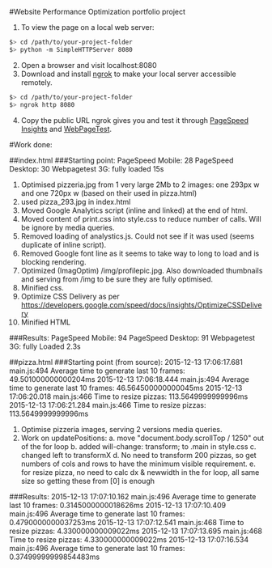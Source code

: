 #Website Performance Optimization portfolio project

1. To view the page on a local web server:
  ```bash
  $> cd /path/to/your-project-folder
  $> python -m SimpleHTTPServer 8080
  ```

2. Open a browser and visit localhost:8080
3. Download and install [ngrok](https://ngrok.com/) to make your local server accessible remotely.

  ``` bash
  $> cd /path/to/your-project-folder
  $> ngrok http 8080
  ```

4. Copy the public URL ngrok gives you and test it through [PageSpeed Insights](https://developers.google.com/speed/pagespeed/insights/) and [WebPageTest](http://www.webpagetest.org/).

#Work done:

##index.html
###Starting point:
	PageSpeed Mobile: 28
	PageSpeed Desktop: 30
	Webpagetest 3G: fully loaded 15s

1. Optimised pizzeria.jpg from 1 very large 2Mb to 2 images: one 293px w and one 720px w (based on their used in pizza.html)
2. used pizza_293.jpg in index.html
3. Moved Google Analytics script (inline and linked) at the end of html.
4. Moved content of print.css into style.css to reduce number of calls. Will be ignore by media queries.
5. Removed loading of analystics.js. Could not see if it was used (seems duplicate of  inline script).
6. Removed Google font line as it seems to take way to long to load and is blocking rendering.
7. Optimized (ImagOptim) /img/profilepic.jpg. Also downloaded thumbnails and serving from /img to be sure they are fully optimised.
8. Minified css.
9. Optimize CSS Delivery as per https://developers.google.com/speed/docs/insights/OptimizeCSSDelivery
10. Minified HTML

###Results:
	PageSpeed Mobile: 94
	PageSpeed Desktop: 91
	Webpagetest 3G: fully Loaded 2.3s

##pizza.html
###Starting point (from source):
	2015-12-13 17:06:17.681 main.js:494 Average time to generate last 10 frames: 49.501000000000204ms
	2015-12-13 17:06:18.444 main.js:494 Average time to generate last 10 frames: 46.564500000000045ms
	2015-12-13 17:06:20.018 main.js:466 Time to resize pizzas: 113.5649999999996ms
	2015-12-13 17:06:21.284 main.js:466 Time to resize pizzas: 113.5649999999996ms

1. Optimise pizzeria images, serving 2 versions media queries.
2. Work on updatePositions:
a. move "document.body.scrollTop / 1250" out of the for loop
b. added will-change: transform; to .main in style.css
c. changed left to transformX
d. No need to transform 200 pizzas, so get numbers of cols and rows to have the minimum visible requirement.
e. for resize pizza, no need to calc dx & newwidth in the for loop, all same size so getting these from [0] is enough

###Results:
	2015-12-13 17:07:10.162 main.js:496 Average time to generate last 10 frames: 0.3145000000018626ms
	2015-12-13 17:07:10.409 main.js:496 Average time to generate last 10 frames: 0.4790000000037253ms
	2015-12-13 17:07:12.541 main.js:468 Time to resize pizzas: 4.330000000009022ms
	2015-12-13 17:07:13.695 main.js:468 Time to resize pizzas: 4.330000000009022ms
	2015-12-13 17:07:16.534 main.js:496 Average time to generate last 10 frames: 0.37499999999854483ms


